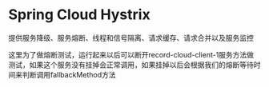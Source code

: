 # Spring Cloud Hystrix

提供服务降级、服务熔断、线程和信号隔离、请求缓存、请求合并以及服务监控

这里为了做熔断测试，运行起来以后可以断开record-cloud-client-1服务方法做测试，如果这个服务没有挂掉会正常调用，如果挂掉以后会根据我们的熔断等待时间来判断调用fallbackMethod方法

